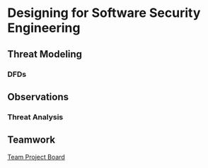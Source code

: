 # Designing for Software Security Engineering
## Threat Modeling
### DFDs
## Observations
### Threat Analysis
## Teamwork
[Team Project Board](https://github.com/eeiler/Team-8-ERPNext/projects/4) 
